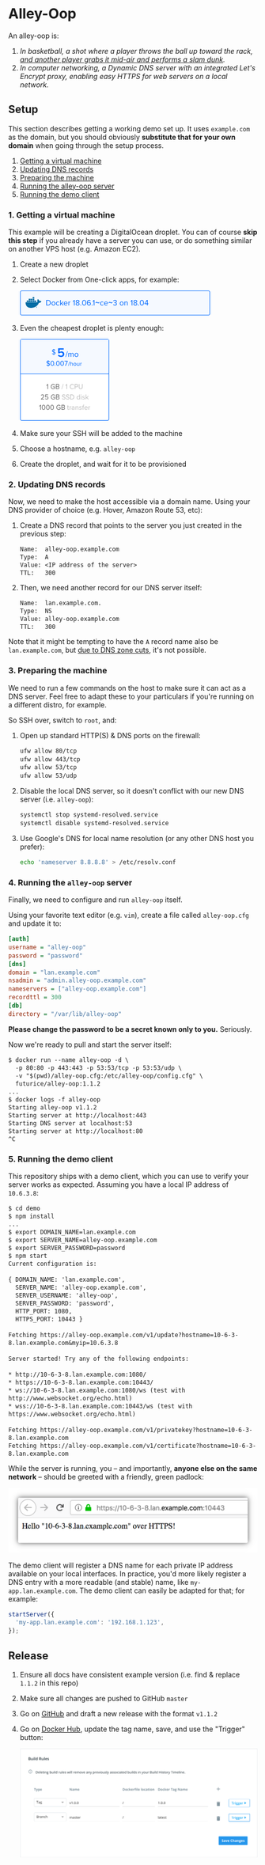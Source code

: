# Alley-Oop

An alley-oop is:

1. _In basketball, a shot where a player throws the ball up toward the rack, [and another player grabs it mid-air and performs a slam dunk](https://www.youtube.com/watch?v=cpfCd9fWq04)._
1. _In computer networking, a Dynamic DNS server with an integrated Let's Encrypt proxy, enabling easy HTTPS for web servers on a local network._

## Setup

This section describes getting a working demo set up. It uses `example.com` as the domain, but you should obviously **substitute that for your own domain** when going through the setup process.

1. [Getting a virtual machine](#1-getting-a-virtual-machine)
1. [Updating DNS records](#2-updating-dns-records)
1. [Preparing the machine](#3-preparing-the-machine)
1. [Running the alley-oop server](#4-running-the-alley-oop-server)
1. [Running the demo client](#5-running-the-demo-client)

### 1. Getting a virtual machine

This example will be creating a DigitalOcean droplet. You can of course **skip this step** if you already have a server you can use, or do something similar on another VPS host (e.g. Amazon EC2).

1. Create a new droplet
1. Select Docker from One-click apps, for example:

    ![DigitalOcean Docker app](doc/digitalocean-docker-app.png)

1. Even the cheapest droplet is plenty enough:

    ![DigitalOcean droplet size](doc/digitalocean-droplet-size.png)

1. Make sure your SSH will be added to the machine
1. Choose a hostname, e.g. `alley-oop`
1. Create the droplet, and wait for it to be provisioned

### 2. Updating DNS records

Now, we need to make the host accessible via a domain name. Using your DNS provider of choice (e.g. Hover, Amazon Route 53, etc):

1. Create a DNS record that points to the server you just created in the previous step:

    ```
    Name:  alley-oop.example.com
    Type:  A
    Value: <IP address of the server>
    TTL:   300
    ```

1. Then, we need another record for our DNS server itself:

    ```
    Name:  lan.example.com.
    Type:  NS
    Value: alley-oop.example.com
    TTL:   300
    ```

Note that it might be tempting to have the `A` record name also be `lan.example.com`, but [due to DNS zone cuts](https://serverfault.com/a/779871), it's not possible.

### 3. Preparing the machine

We need to run a few commands on the host to make sure it can act as a DNS server. Feel free to adapt these to your particulars if you're running on a different distro, for example.

So SSH over, switch to `root`, and:

1. Open up standard HTTP(S) & DNS ports on the firewall:

    ```bash
    ufw allow 80/tcp
    ufw allow 443/tcp
    ufw allow 53/tcp
    ufw allow 53/udp
    ```

1. Disable the local DNS server, so it doesn't conflict with our new DNS server (i.e. `alley-oop`):

    ```bash
    systemctl stop systemd-resolved.service
    systemctl disable systemd-resolved.service
    ```

1. Use Google's DNS for local name resolution (or any other DNS host you prefer):

    ```bash
    echo 'nameserver 8.8.8.8' > /etc/resolv.conf
    ```

### 4. Running the `alley-oop` server

Finally, we need to configure and run `alley-oop` itself.

Using your favorite text editor (e.g. `vim`), create a file called `alley-oop.cfg` and update it to:

```ini
[auth]
username = "alley-oop"
password = "password"
[dns]
domain = "lan.example.com"
nsadmin = "admin.alley-oop.example.com"
nameservers = ["alley-oop.example.com"]
recordttl = 300
[db]
directory = "/var/lib/alley-oop"
```

**Please change the password to be a secret known only to you.** Seriously.

Now we're ready to pull and start the server itself:

```console
$ docker run --name alley-oop -d \
  -p 80:80 -p 443:443 -p 53:53/tcp -p 53:53/udp \
  -v "$(pwd)/alley-oop.cfg:/etc/alley-oop/config.cfg" \
  futurice/alley-oop:1.1.2
...
$ docker logs -f alley-oop
Starting alley-oop v1.1.2
Starting server at http://localhost:443
Starting DNS server at localhost:53
Starting server at http://localhost:80
^C
```

### 5. Running the demo client

This repository ships with a demo client, which you can use to verify your server works as expected. Assuming you have a local IP address of `10.6.3.8`:

```console
$ cd demo
$ npm install
...
$ export DOMAIN_NAME=lan.example.com
$ export SERVER_NAME=alley-oop.example.com
$ export SERVER_PASSWORD=password
$ npm start
Current configuration is:

{ DOMAIN_NAME: 'lan.example.com',
  SERVER_NAME: 'alley-oop.example.com',
  SERVER_USERNAME: 'alley-oop',
  SERVER_PASSWORD: 'password',
  HTTP_PORT: 1080,
  HTTPS_PORT: 10443 }

Fetching https://alley-oop.example.com/v1/update?hostname=10-6-3-8.lan.example.com&myip=10.6.3.8

Server started! Try any of the following endpoints:

* http://10-6-3-8.lan.example.com:1080/
* https://10-6-3-8.lan.example.com:10443/
* ws://10-6-3-8.lan.example.com:1080/ws (test with http://www.websocket.org/echo.html)
* wss://10-6-3-8.lan.example.com:10443/ws (test with https://www.websocket.org/echo.html)

Fetching https://alley-oop.example.com/v1/privatekey?hostname=10-6-3-8.lan.example.com
Fetching https://alley-oop.example.com/v1/certificate?hostname=10-6-3-8.lan.example.com
```

While the server is running, you – and importantly, **anyone else on the same network** – should be greeted with a friendly, green padlock:

![Green padlock demo](doc/green-padlock-demo.png)

The demo client will register a DNS name for each private IP address available on your local interfaces. In practice, you'd more likely register a DNS entry with a more readable (and stable) name, like `my-app.lan.example.com`. The demo client can easily be adapted for that; for example:

```js
startServer({
  'my-app.lan.example.com': '192.168.1.123',
});
```

## Release

1. Ensure all docs have consistent example version (i.e. find & replace `1.1.2` in this repo)
1. Make sure all changes are pushed to GitHub `master`
1. Go on [GitHub](https://github.com/futurice/alley-oop/releases) and draft a new release with the format `v1.1.2`
1. Go on [Docker Hub](https://hub.docker.com/r/futurice/alley-oop/~/settings/automated-builds/), update the tag name, save, and use the "Trigger" button:

    ![Docker Hub build](doc/docker-hub-build.png)

